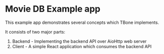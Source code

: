 # Movie DB Example app

This example app demonstrates several concepts which TBone implements.

It consists of two major parts:
1. Backend - Implementing the backend API over AioHttp web server
2. Client - A simple React application which consumes the backend API